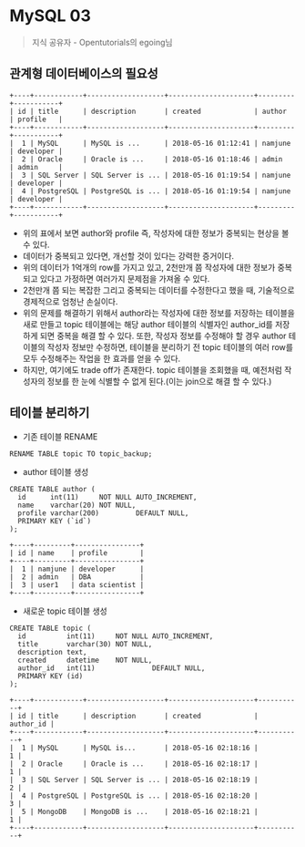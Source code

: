 # MySQL 03

> 지식 공유자 - Opentutorials의 egoing님

## 관계형 데이터베이스의 필요성

```Text
+----+------------+-------------------+---------------------+---------+-----------+
| id | title      | description       | created             | author  | profile   |
+----+------------+-------------------+---------------------+---------+-----------+
|  1 | MySQL      | MySQL is ...      | 2018-05-16 01:12:41 | namjune | developer |
|  2 | Oracle     | Oracle is ...     | 2018-05-16 01:18:46 | admin   | admin     |
|  3 | SQL Server | SQL Server is ... | 2018-05-16 01:19:54 | namjune | developer |
|  4 | PostgreSQL | PostgreSQL is ... | 2018-05-16 01:19:54 | namjune | developer |
+----+------------+-------------------+---------------------+---------+-----------+
```

* 위의 표에서 보면 author와 profile 즉, 작성자에 대한 정보가 중복되는 현상을 볼 수 있다.
* 데이터가 중복되고 있다면, 개선할 것이 있다는 강력한 증거이다.
* 위의 데이터가 1억개의 row를 가지고 있고, 2천만개 쯤 작성자에 대한 정보가 중복되고 있다고 가정하면 여러가지 문제점을 가져올 수 있다.
* 2천만개 쯤 되는 복잡한 그리고 중복되는 데이터를 수정한다고 했을 때, 기술적으로 경제적으로 엄청난 손실이다.
* 위의 문제를 해결하기 위해서 author라는 작성자에 대한 정보를 저장하는 테이블을 새로 만들고 topic 테이블에는 해당 author 테이블의 식별자인 author_id를 저장하게 되면 중복을 해결 할 수 있다. 또한, 작성자 정보를 수정해야 할 경우 author 테이블의 작성자 정보만 수정하면, 테이블을 분리하기 전 topic 테이블의 여러 row를 모두 수정해주는 작업을 한 효과를 얻을 수 있다.
* 하지만, 여기에도 trade off가 존재한다. topic 테이블을 조회했을 때, 예전처럼 작성자의 정보를 한 눈에 식별할 수 없게 된다.(이는 join으로 해결 할 수 있다.)

## 테이블 분리하기

* 기존 테이블 RENAME

```mysql
RENAME TABLE topic TO topic_backup;
```

* author 테이블 생성

```mysql
CREATE TABLE author (
  id      int(11)     NOT NULL AUTO_INCREMENT,
  name    varchar(20) NOT NULL,
  profile varchar(200)         DEFAULT NULL,
  PRIMARY KEY (`id`)
);
```

```text
+----+---------+----------------+
| id | name    | profile        |
+----+---------+----------------+
|  1 | namjune | developer      |
|  2 | admin   | DBA            |
|  3 | user1   | data scientist |
+----+---------+----------------+
```

* 새로운 topic 테이블 생성

```mysql
CREATE TABLE topic (
  id          int(11)     NOT NULL AUTO_INCREMENT,
  title       varchar(30) NOT NULL,
  description text,
  created     datetime    NOT NULL,
  author_id   int(11)              DEFAULT NULL,
  PRIMARY KEY (id)
);
```

```text
+----+------------+-------------------+---------------------+-----------+
| id | title      | description       | created             | author_id |
+----+------------+-------------------+---------------------+-----------+
|  1 | MySQL      | MySQL is...       | 2018-05-16 02:18:16 |         1 |
|  2 | Oracle     | Oracle is ...     | 2018-05-16 02:18:17 |         1 |
|  3 | SQL Server | SQL Server is ... | 2018-05-16 02:18:19 |         2 |
|  4 | PostgreSQL | PostgreSQL is ... | 2018-05-16 02:18:20 |         3 |
|  5 | MongoDB    | MongoDB is ...    | 2018-05-16 02:18:21 |         1 |
+----+------------+-------------------+---------------------+-----------+
```



